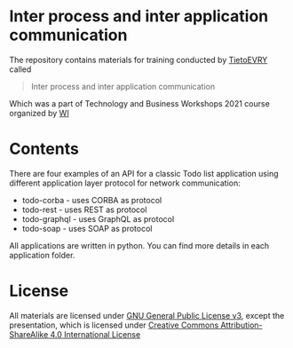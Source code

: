 # Inter process and inter application communication

The repository contains materials for training conducted by [TietoEVRY](www.tietoevry.com) called

> Inter process and inter application communication

Which was a part of Technology and Business Workshops 2021 course organized by
[WI](https://www.wi.zut.edu.pl/en/)

# Contents

There are four examples of an API for a classic Todo list application using
different application layer protocol for network communication:

- todo-corba - uses CORBA as protocol
- todo-rest - uses REST as protocol
- todo-graphql - uses GraphQL as protocol
- todo-soap - uses SOAP as protocol

All applications are written in python.
You can find more details in each application folder.

# License

All materials are licensed under [GNU General Public License v3](https://www.gnu.org/licenses/gpl-3.0.en.html), except the 
presentation, which is licensed under [Creative Commons Attribution-ShareAlike 4.0 International License](https://creativecommons.org/licenses/by-sa/4.0/)
